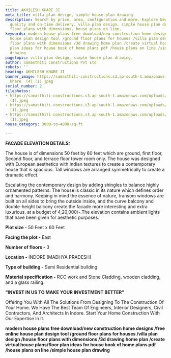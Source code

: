 ```yaml
---
title: AKHILESH KHARE JI
meta_title: villa plan design, simple house plan drawing.
description: Search by price, area, configuration and more. ‎Explore New Projects,
  quality and on-time delivery. villa plan design. simple house plan drawing. house
  floor plans with dimensions. house plans on line.
keywords: modern house plans free download/new construction home designs /free online
  house plan design tool /ground floor plans for houses /villa plan design /house
  floor plans with dimensions /3d drawing home plan /create virtual house plans/floor
  plan ideas for house book of home plans pdf /house plans on line /simple house plan
  drawing
pagetopic: villa plan design, simple house plan drawing.
author: Samasthiti Constructions Pvt Ltd
robots: ''
heading: AKHILESH KHARE JI
banner_image: https://samasthiti-constructions.s3.ap-south-1.amazonaws.com/uploads/akhilesh
  khare  (4) (1).jpeg
serial_number: 2
tilephotos:
- https://samasthiti-constructions.s3.ap-south-1.amazonaws.com/uploads/akhilesh khare  (1)
  (1).jpeg
- https://samasthiti-constructions.s3.ap-south-1.amazonaws.com/uploads/akhilesh khare  (3)
  (1).jpeg
- https://samasthiti-constructions.s3.ap-south-1.amazonaws.com/uploads/akhilesh khare  (4)
  (1).jpeg
house_category: 3000-to-4000-sq-ft

---
```

**FACADE ELEVATION DETAILS:**

The house is of dimensions 50 feet by 60 feet which are ground, first floor, Second floor, and terrace floor tower room only. The house was designed with European aesthetics with Indian textures to create a contemporary house that is spacious. Tall windows are arranged symmetrically to create a dramatic effect.

Escalating the contemporary design by adding shingles to balance highly ornamented patterns. The house is classic in its nature which defines order and harmony. Keeping in mind the essence of nature, transom windows are built on all sides to bring the outside inside, and the curve balcony and double-height balcony create the facade more interesting and extra luxurious. at a budget of 4,20,000/-.The elevation contains ambient lights that have been given for aesthetic purposes.

**Plot size -** 50 Feet x 60 Feet

**Facing the plot -** East

**Number of floors -** 3

**Location -** INDORE (MADHYA PRADESH)

**Type of building -** Semi Residential building

**Material specification -** RCC work and Stone Cladding, wooden cladding, and a glass railing.

**“INVEST IN US TO MAKE YOUR INVESTMENT BETTER”**

Offering You With All The Solutions From Designing To The Construction Of Your Home. We Have The Best Team Of Engineers, Interior Designers, Civil Contractors, And Architects In Indore. Start Your Home Construction With Our Expertise In It.

**modern house plans free download/new construction home designs /free online house plan design tool /ground floor plans for houses /villa plan design /house floor plans with dimensions /3d drawing home plan /create virtual house plans/floor plan ideas for house book of home plans pdf /house plans on line /simple house plan drawing**